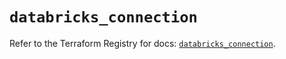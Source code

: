 # `databricks_connection`

Refer to the Terraform Registry for docs: [`databricks_connection`](https://registry.terraform.io/providers/databricks/databricks/1.79.0/docs/resources/connection).
